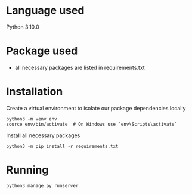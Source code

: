 # Language used 
Python 3.10.0
# Package used
- all necessary packages are listed in requirements.txt
# Installation
Create a virtual environment to isolate our package dependencies locally
```
python3 -m venv env
source env/bin/activate  # On Windows use `env\Scripts\activate`
```
Install all necessary packages
```
python3 -m pip install -r requirements.txt
```
# Running
```
python3 manage.py runserver
```
